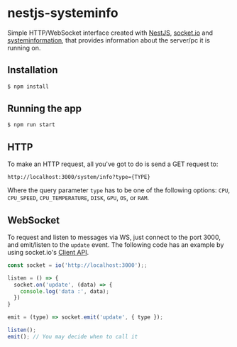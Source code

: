 # nestjs-systeminfo

Simple HTTP/WebSocket  interface created with [NestJS](https://nestjs.com/), [socket.io](https://socket.io/) and [systeminformation](https://systeminformation.io/), that provides information about the server/pc it is running on.

## Installation

```bash
$ npm install
```

## Running the app

```bash
$ npm run start
```

## HTTP

To make an HTTP request, all you've got to do is send a GET request to:
```
http://localhost:3000/system/info?type={TYPE}
```
Where the query parameter `type` has to be one of the following options: `CPU`, `CPU_SPEED`, `CPU_TEMPERATURE`, `DISK`, `GPU`, `OS`, or `RAM`.

## WebSocket

To request and listen to messages via WS, just connect to the port 3000, and emit/listen to the `update` event. The following code has an example by using socket.io's [Client API](https://socket.io/docs/v4/client-api/).

```javascript
const socket = io('http://localhost:3000');;

listen = () => {
  socket.on('update', (data) => {
    console.log('data :', data);
  })
}

emit = (type) => socket.emit('update', { type });

listen();
emit(); // You may decide when to call it
```
